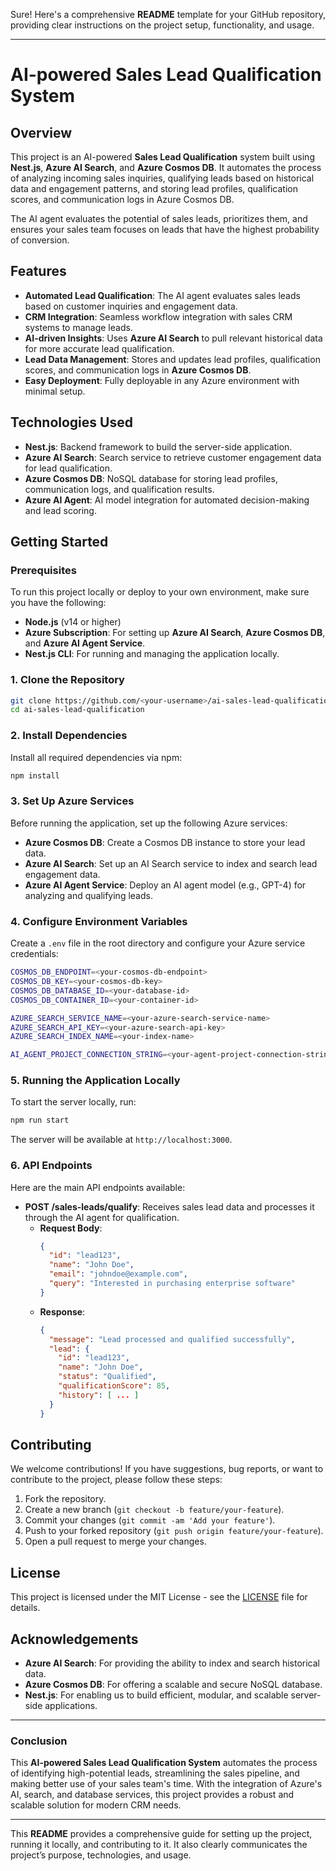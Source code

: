 Sure! Here's a comprehensive **README** template for your GitHub repository, providing clear instructions on the project setup, functionality, and usage.

---

# AI-powered Sales Lead Qualification System

## Overview
This project is an AI-powered **Sales Lead Qualification** system built using **Nest.js**, **Azure AI Search**, and **Azure Cosmos DB**. It automates the process of analyzing incoming sales inquiries, qualifying leads based on historical data and engagement patterns, and storing lead profiles, qualification scores, and communication logs in Azure Cosmos DB.

The AI agent evaluates the potential of sales leads, prioritizes them, and ensures your sales team focuses on leads that have the highest probability of conversion.

## Features
- **Automated Lead Qualification**: The AI agent evaluates sales leads based on customer inquiries and engagement data.
- **CRM Integration**: Seamless workflow integration with sales CRM systems to manage leads.
- **AI-driven Insights**: Uses **Azure AI Search** to pull relevant historical data for more accurate lead qualification.
- **Lead Data Management**: Stores and updates lead profiles, qualification scores, and communication logs in **Azure Cosmos DB**.
- **Easy Deployment**: Fully deployable in any Azure environment with minimal setup.

## Technologies Used
- **Nest.js**: Backend framework to build the server-side application.
- **Azure AI Search**: Search service to retrieve customer engagement data for lead qualification.
- **Azure Cosmos DB**: NoSQL database for storing lead profiles, communication logs, and qualification results.
- **Azure AI Agent**: AI model integration for automated decision-making and lead scoring.

## Getting Started

### Prerequisites
To run this project locally or deploy to your own environment, make sure you have the following:

- **Node.js** (v14 or higher)
- **Azure Subscription**: For setting up **Azure AI Search**, **Azure Cosmos DB**, and **Azure AI Agent Service**.
- **Nest.js CLI**: For running and managing the application locally.

### 1. Clone the Repository
```bash
git clone https://github.com/<your-username>/ai-sales-lead-qualification.git
cd ai-sales-lead-qualification
```

### 2. Install Dependencies
Install all required dependencies via npm:

```bash
npm install
```

### 3. Set Up Azure Services
Before running the application, set up the following Azure services:

- **Azure Cosmos DB**: Create a Cosmos DB instance to store your lead data.
- **Azure AI Search**: Set up an AI Search service to index and search lead engagement data.
- **Azure AI Agent Service**: Deploy an AI agent model (e.g., GPT-4) for analyzing and qualifying leads.

### 4. Configure Environment Variables
Create a `.env` file in the root directory and configure your Azure service credentials:

```bash
COSMOS_DB_ENDPOINT=<your-cosmos-db-endpoint>
COSMOS_DB_KEY=<your-cosmos-db-key>
COSMOS_DB_DATABASE_ID=<your-database-id>
COSMOS_DB_CONTAINER_ID=<your-container-id>

AZURE_SEARCH_SERVICE_NAME=<your-azure-search-service-name>
AZURE_SEARCH_API_KEY=<your-azure-search-api-key>
AZURE_SEARCH_INDEX_NAME=<your-index-name>

AI_AGENT_PROJECT_CONNECTION_STRING=<your-agent-project-connection-string>
```

### 5. Running the Application Locally
To start the server locally, run:

```bash
npm run start
```

The server will be available at `http://localhost:3000`.

### 6. API Endpoints
Here are the main API endpoints available:

- **POST /sales-leads/qualify**: Receives sales lead data and processes it through the AI agent for qualification.
  - **Request Body**:
    ```json
    {
      "id": "lead123",
      "name": "John Doe",
      "email": "johndoe@example.com",
      "query": "Interested in purchasing enterprise software"
    }
    ```
  - **Response**:
    ```json
    {
      "message": "Lead processed and qualified successfully",
      "lead": {
        "id": "lead123",
        "name": "John Doe",
        "status": "Qualified",
        "qualificationScore": 85,
        "history": [ ... ]
      }
    }
    ```

## Contributing

We welcome contributions! If you have suggestions, bug reports, or want to contribute to the project, please follow these steps:

1. Fork the repository.
2. Create a new branch (`git checkout -b feature/your-feature`).
3. Commit your changes (`git commit -am 'Add your feature'`).
4. Push to your forked repository (`git push origin feature/your-feature`).
5. Open a pull request to merge your changes.

## License
This project is licensed under the MIT License - see the [LICENSE](LICENSE) file for details.

## Acknowledgements
- **Azure AI Search**: For providing the ability to index and search historical data.
- **Azure Cosmos DB**: For offering a scalable and secure NoSQL database.
- **Nest.js**: For enabling us to build efficient, modular, and scalable server-side applications.

---

### Conclusion
This **AI-powered Sales Lead Qualification System** automates the process of identifying high-potential leads, streamlining the sales pipeline, and making better use of your sales team's time. With the integration of Azure's AI, search, and database services, this project provides a robust and scalable solution for modern CRM needs.

---

This **README** provides a comprehensive guide for setting up the project, running it locally, and contributing to it. It also clearly communicates the project’s purpose, technologies, and usage.